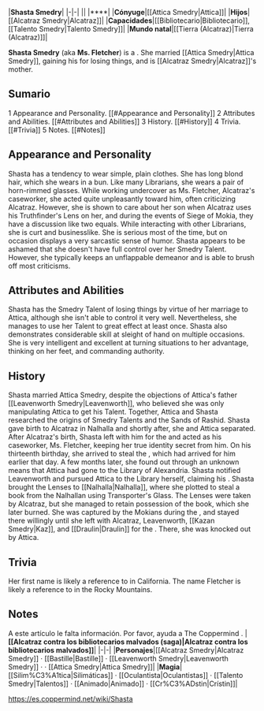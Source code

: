 |**Shasta Smedry**|
|-|-|
||
|****|
|**Cónyuge**|[[Attica Smedry\|Attica]]|
|**Hijos**|[[Alcatraz Smedry\|Alcatraz]]|
|**Capacidades**|[[Bibliotecario\|Bibliotecario]], [[Talento Smedry\|Talento Smedry]]|
|**Mundo natal**|[[Tierra (Alcatraz)\|Tierra (Alcatraz)]]|

**Shasta Smedry** (aka **Ms. Fletcher**) is a . She married [[Attica Smedry\|Attica Smedry]], gaining his  for losing things, and is [[Alcatraz Smedry\|Alcatraz]]'s mother.

## Sumario

1 Appearance and Personality. [[#Appearance and Personality]] 
2 Attributes and Abilities. [[#Attributes and Abilities]] 
3 History. [[#History]] 
4 Trivia. [[#Trivia]] 
5 Notes. [[#Notes]] 


## Appearance and Personality
Shasta has a tendency to wear simple, plain clothes. She has long blond hair, which she wears in a bun. Like many Librarians, she wears a pair of horn-rimmed glasses.
While working undercover as Ms. Fletcher, Alcatraz's caseworker, she acted quite unpleasantly toward him, often criticizing Alcatraz. However, she is shown to care about her son when Alcatraz uses his Truthfinder's Lens on her, and during the events of Siege of Mokia, they have a discussion like two equals. While interacting with other Librarians, she is curt and businesslike. She is serious most of the time, but on occasion displays a very sarcastic sense of humor.
Shasta appears to be ashamed that she doesn't have full control over her Smedry Talent. However, she typically keeps an unflappable demeanor and is able to brush off most criticisms.

## Attributes and Abilities
Shasta has the Smedry Talent of losing things by virtue of her marriage to Attica, although she isn't able to control it very well. Nevertheless, she manages to use her Talent to great effect at least once.
Shasta also demonstrates considerable skill at sleight of hand on multiple occasions. She is very intelligent and excellent at turning situations to her advantage, thinking on her feet, and commanding authority.

## History
Shasta married Attica Smedry, despite the objections of Attica's father [[Leavenworth Smedry\|Leavenworth]], who believed she was only manipulating Attica to get his Talent. Together, Attica and Shasta researched the origins of Smedry Talents and the Sands of Rashid. Shasta gave birth to Alcatraz in Nalhalla and shortly after, she and Attica separated.
After Alcatraz's birth, Shasta left with him for the  and acted as his caseworker, Ms. Fletcher, keeping her true identity secret from him. On his thirteenth birthday, she arrived to steal the , which had arrived for him earlier that day. A few months later, she found out through an unknown means that Attica had gone to the Library of Alexandria. Shasta notified Leavenworth and pursued Attica to the Library herself, claiming his .
Shasta brought the Lenses to [[Nalhalla\|Nalhalla]], where she plotted to steal a book from the Nalhallan  using Transporter's Glass. The Lenses were taken by Alcatraz, but she managed to retain possession of the book, which she later burned. She was captured by the Mokians during the , and stayed there willingly until she left with Alcatraz, Leavenworth, [[Kazan Smedry\|Kaz]], and [[Draulin\|Draulin]] for the . There, she was knocked out by Attica.

## Trivia
Her first name is likely a reference to  in California. The name Fletcher is likely a reference to  in the Rocky Mountains.

## Notes

A este artículo le falta información. Por favor, ayuda a The Coppermind .
|**[[Alcatraz contra los bibliotecarios malvados (saga)\|Alcatraz contra los bibliotecarios malvados]]**|
|-|-|
|**Personajes**|[[Alcatraz Smedry\|Alcatraz Smedry]] · [[Bastille\|Bastille]] · [[Leavenworth Smedry\|Leavenworth Smedry]] ·  · [[Attica Smedry\|Attica Smedry]]|
|**Magia**|[[Silim%C3%A1tica\|Silimáticas]] · [[Oculantista\|Oculantistas]] · [[Talento Smedry\|Talentos]] · [[Animado\|Animado]] · [[Cr%C3%ADstin\|Crístin]]|



https://es.coppermind.net/wiki/Shasta